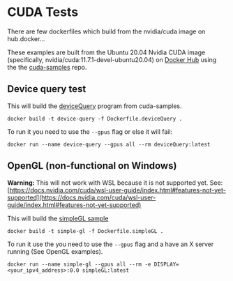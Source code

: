 # CUDA Tests

There are few dockerfiles which build from the nvidia/cuda image on hub.docker...

These examples are built from the Ubuntu 20.04 Nvidia CUDA image (specifically, nvidia/cuda:11.7.1-devel-ubuntu20.04) on [Docker Hub](https://hub.docker.com) using the the [cuda-samples](https://github.com/NVIDIA/cuda-samples) repo.


## Device query test

This will build the [deviceQuery](https://github.com/NVIDIA/cuda-samples/tree/master/Samples/1_Utilities/deviceQuery) program from cuda-samples.

```
docker build -t device-query -f Dockerfile.deviceQuery .
```

To run it you need to use the `--gpus` flag or else it will fail:
```
docker run --name device-query --gpus all --rm deviceQuery:latest
```

## OpenGL (non-functional on Windows)

**Warning:** This will not work with WSL because it is not supported yet. See: [https://docs.nvidia.com/cuda/wsl-user-guide/index.html#features-not-yet-supported](https://docs.nvidia.com/cuda/wsl-user-guide/index.html#features-not-yet-supported)

This will build the [simpleGL sample](https://github.com/NVIDIA/cuda-samples/tree/master/Samples/5_Domain_Specific/simpleGL)

```
docker build -t simple-gl -f Dockerfile.simpleGL .
```

To run it use the you need to use the `--gpus` flag and a have an X server running (See OpenGL examples).

```
docker run --name simple-gl --gpus all --rm -e DISPLAY=<your_ipv4_address>:0.0 simpleGL:latest
```
